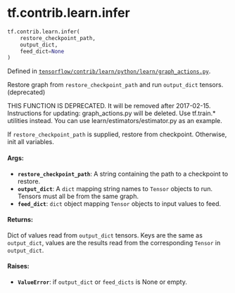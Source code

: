 <div itemscope itemtype="http://developers.google.com/ReferenceObject">
<meta itemprop="name" content="tf.contrib.learn.infer" />
<meta itemprop="path" content="Stable" />
</div>

# tf.contrib.learn.infer

``` python
tf.contrib.learn.infer(
    restore_checkpoint_path,
    output_dict,
    feed_dict=None
)
```



Defined in [`tensorflow/contrib/learn/python/learn/graph_actions.py`](/code/stable/tensorflow/contrib/learn/python/learn/graph_actions.py).

Restore graph from `restore_checkpoint_path` and run `output_dict` tensors. (deprecated)

THIS FUNCTION IS DEPRECATED. It will be removed after 2017-02-15.
Instructions for updating:
graph_actions.py will be deleted. Use tf.train.* utilities instead. You can use learn/estimators/estimator.py as an example.

If `restore_checkpoint_path` is supplied, restore from checkpoint. Otherwise,
init all variables.

#### Args:

* <b>`restore_checkpoint_path`</b>: A string containing the path to a checkpoint to
    restore.
* <b>`output_dict`</b>: A `dict` mapping string names to `Tensor` objects to run.
    Tensors must all be from the same graph.
* <b>`feed_dict`</b>: `dict` object mapping `Tensor` objects to input values to feed.


#### Returns:

Dict of values read from `output_dict` tensors. Keys are the same as
`output_dict`, values are the results read from the corresponding `Tensor`
in `output_dict`.


#### Raises:

* <b>`ValueError`</b>: if `output_dict` or `feed_dicts` is None or empty.